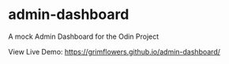 # admin-dashboard
A mock Admin Dashboard for the Odin Project

View Live Demo: https://grimflowers.github.io/admin-dashboard/
